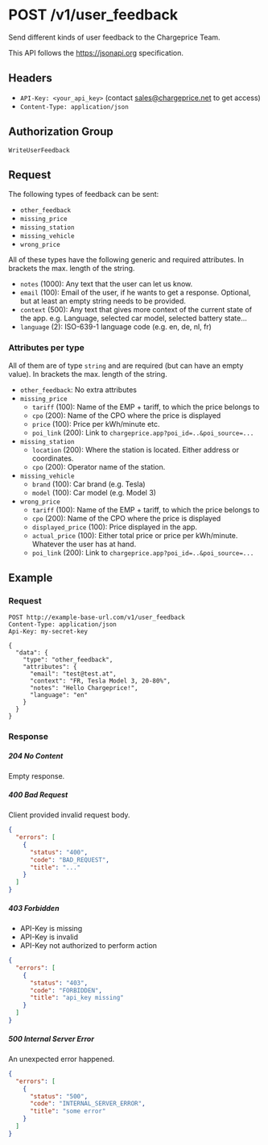 # POST /v1/user_feedback

Send different kinds of user feedback to the Chargeprice Team.

This API follows the https://jsonapi.org specification.

## Headers

* `API-Key: <your_api_key>` (contact sales@chargeprice.net to get access)
* `Content-Type: application/json`

## Authorization Group

`WriteUserFeedback`

## Request

The following types of feedback can be sent:

* `other_feedback`
* `missing_price`
* `missing_station`
* `missing_vehicle`
* `wrong_price`

All of these types have the following generic and required attributes. In
brackets the max. length of the string.

* `notes` (1000): Any text that the user can let us know.
* `email` (100): Email of the user, if he wants to get a response. Optional, but
  at least an empty string needs to be provided.
* `context` (500): Any text that gives more context of the current state of the
  app. e.g. Language, selected car model, selected battery state...
* `language` (2): ISO-639-1 language code (e.g. en, de, nl, fr)

### Attributes per type

All of them are of type `string` and are required (but can have an empty
value). In brackets the max. length of the string.

* `other_feedback`: No extra attributes
* `missing_price`
  * `tariff` (100): Name of the EMP + tariff, to which the price belongs to
  * `cpo` (200): Name of the CPO where the price is displayed
  * `price` (100): Price per kWh/minute etc.
  * `poi_link` (200): Link to `chargeprice.app?poi_id=..&poi_source=...`
* `missing_station`
  * `location` (200): Where the station is located. Either address or
    coordinates.
  * `cpo` (200): Operator name of the station.
* `missing_vehicle`
  * `brand` (100): Car brand (e.g. Tesla)
  * `model` (100): Car model (e.g. Model 3)
* `wrong_price`
  * `tariff` (100): Name of the EMP + tariff, to which the price belongs to
  * `cpo` (200): Name of the CPO where the price is displayed
  * `displayed_price` (100): Price displayed in the app.
  * `actual_price` (100): Either total price or price per kWh/minute. Whatever
    the user has at hand.
  * `poi_link` (200): Link to `chargeprice.app?poi_id=..&poi_source=...`

## Example

### Request

```http
POST http://example-base-url.com/v1/user_feedback
Content-Type: application/json
Api-Key: my-secret-key

{
  "data": {
    "type": "other_feedback",
    "attributes": {
      "email": "test@test.at",
      "context": "FR, Tesla Model 3, 20-80%",
      "notes": "Hello Chargeprice!",
      "language": "en"
    }
  }
}

```

### Response

##### 204 No Content

Empty response.

##### 400 Bad Request

Client provided invalid request body.

```json
{
  "errors": [
    {
      "status": "400",
      "code": "BAD_REQUEST",
      "title": "..."
    }
  ]
}
```

##### 403 Forbidden

* API-Key is missing
* API-Key is invalid
* API-Key not authorized to perform action

```json
{
  "errors": [
    {
      "status": "403",
      "code": "FORBIDDEN",
      "title": "api_key missing"
    }
  ]
}
```

##### 500 Internal Server Error

An unexpected error happened.

```json
{
  "errors": [
    {
      "status": "500",
      "code": "INTERNAL_SERVER_ERROR",
      "title": "some error"
    }
  ]
}
```